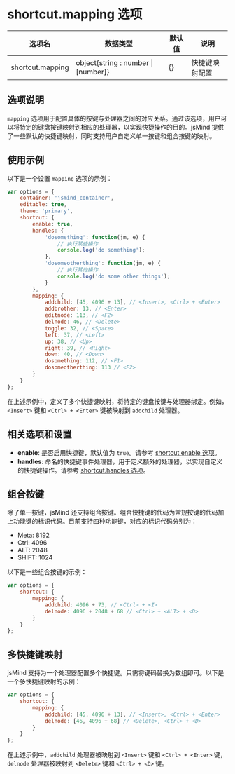 # shortcut.mapping 选项

| 选项名 | 数据类型 | 默认值 | 说明 |
| --- | --- | --- | --- |
| shortcut.mapping | object{string : number \| [number]} | {} | 快捷键映射配置 |

## 选项说明

`mapping` 选项用于配置具体的按键与处理器之间的对应关系。通过该选项，用户可以将特定的键盘按键映射到相应的处理器，以实现快捷操作的目的。jsMind 提供了一些默认的快捷键映射，同时支持用户自定义单一按键和组合按键的映射。

## 使用示例

以下是一个设置 `mapping` 选项的示例：

```javascript
var options = {
    container: 'jsmind_container',
    editable: true,
    theme: 'primary',
    shortcut: {
        enable: true,
        handles: {
            'dosomething': function(jm, e) {
                // 执行某些操作
                console.log('do something');
            },
            'dosomeotherthing': function(jm, e) {
                // 执行其他操作
                console.log('do some other things');
            }
        },
        mapping: {
            addchild: [45, 4096 + 13], // <Insert>, <Ctrl> + <Enter>
            addbrother: 13, // <Enter>
            editnode: 113, // <F2>
            delnode: 46, // <Delete>
            toggle: 32, // <Space>
            left: 37, // <Left>
            up: 38, // <Up>
            right: 39, // <Right>
            down: 40, // <Down>
            dosomething: 112, // <F1>
            dosomeotherthing: 113 // <F2>
        }
    }
};
```

在上述示例中，定义了多个快捷键映射，将特定的键盘按键与处理器绑定。例如，`<Insert>` 键和 `<Ctrl> + <Enter>` 键被映射到 `addchild` 处理器。

## 相关选项和设置

- **enable**: 是否启用快捷键，默认值为 `true`。请参考 [shortcut.enable 选项](option.shortcut.enable.md)。
- **handles**: 命名的快捷键事件处理器，用于定义额外的处理器，以实现自定义的快捷键操作。请参考 [shortcut.handles 选项](option.shortcut.handles.md)。

## 组合按键

除了单一按键，jsMind 还支持组合按键。组合快捷键的代码为常规按键的代码加上功能键的标识代码。目前支持四种功能键，对应的标识代码分别为：

- Meta: 8192
- Ctrl: 4096
- ALT: 2048
- SHIFT: 1024

以下是一些组合按键的示例：

```javascript
var options = {
    shortcut: {
        mapping: {
            addchild: 4096 + 73, // <Ctrl> + <I>
            delnode: 4096 + 2048 + 68 // <Ctrl> + <ALT> + <D>
        }
    }
};
```

## 多快捷键映射

jsMind 支持为一个处理器配置多个快捷键。只需将键码替换为数组即可。以下是一个多快捷键映射的示例：

```javascript
var options = {
    shortcut: {
        mapping: {
            addchild: [45, 4096 + 13], // <Insert>, <Ctrl> + <Enter>
            delnode: [46, 4096 + 68] // <Delete>, <Ctrl> + <D>
        }
    }
};
```

在上述示例中，`addchild` 处理器被映射到 `<Insert>` 键和 `<Ctrl> + <Enter>` 键，`delnode` 处理器被映射到 `<Delete>` 键和 `<Ctrl> + <D>` 键。
